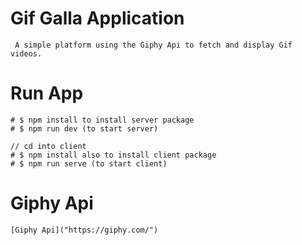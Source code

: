 # Gif Galla Application
```
 A simple platform using the Giphy Api to fetch and display Gif videos.
```

# Run App
```
# $ npm install to install server package
# $ npm run dev (to start server)

// cd into client
# $ npm install also to install client package
# $ npm run serve (to start client)
```

# Giphy Api 
```
[Giphy Api]("https://giphy.com/")
```

